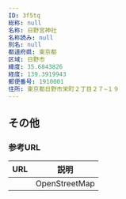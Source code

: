 ```yaml
---
ID: 3f5tq
総称: null
名称: 日野宮神社
名称読み: null
別名: null
都道府県: 東京都
区域: 日野市
緯度: 35.6843826
経度: 139.3919943
郵便番号: 1910001
住所: 東京都日野市栄町２丁目２７−１９
---
```


## その他

### 参考URL

| URL | 説明          |
| --- | ------------- |
|     | OpenStreetMap |
